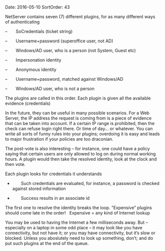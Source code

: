Date: 2016-05-10
SortOrder: 43

NetServer contains seven (7) different plugins, for as many different ways of authenticating

–       SoCredentials (ticket string)

–       Username+password (superoffice user, not AD)

–       Windows/AD user, who is a person (not System, Guest etc)

–       Impersonation identity

–       Anonymous identity

–       Username+password, matched against Windows/AD

–       Windows/AD user, who is not a person

The plugins are called in this order. Each plugin is given all the available evidence (credentials)

In the future, they can be useful in many possible scenarios. For a Web Server, the IP address the request is coming from is a piece of evidence that can be taken into account. If a certain IP range is prohibited, then the check can refuse login right there. Or time of day... or whatever. You can write all sorts of funny rules into your plugins; overdoing it is easy and leads to major frustration if your policies are too draconian.

The post-vote is also interesting – for instance, one could have a policy saying that certain users are only allowed to log on during normal working hours. A plugin would then take the resolved identity, look at the clock and then vote.

Each plugin looks for credentials it understands

*        Such credentials are evaluated, for instance, a password is checked against stored information

*        Success results in an associate id

The first one to resolve the identity breaks the loop.
”Expensive” plugins should come late in the order!   Expensive = any kind of Internet lookup

You may be used to having the Internet a few milliseconds away. But – especially on a laptop in some odd place – it may look like you have connectivity, but not have it; or you may have connectivity, but it’s slow or blocked. Unless you aboslutely need to look up something, don’t; and do put such plugins at the end of the queue.
